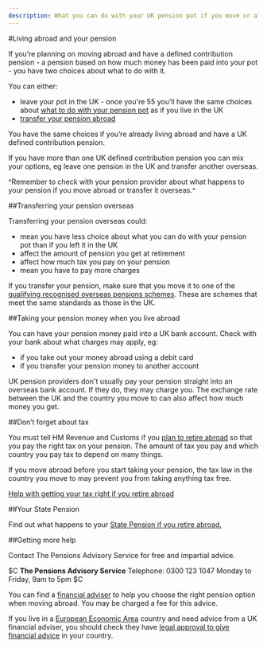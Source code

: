 ```yaml
---
description: What you can do with your UK pension pot if you move or already live overseas.
---
```


#Living abroad and your pension

If you’re planning on moving abroad and have a defined contribution pension - a pension based on how much money has been paid into your pot - you have two choices about what to do with it.

You can either:


* leave your pot in the UK - once you're 55 you'll have the same choices about [what to do with your pension pot](/pension-pot-options) as if you live in the UK
* [transfer your pension abroad](https://www.gov.uk/transferring-your-pension/transferring-to-an-overseas-pension-scheme)



You have the same choices if you’re already living abroad and have a UK defined contribution pension.

If you have more than one UK defined contribution pension you can mix your options, eg leave one pension in the UK and transfer another overseas.


^Remember to check with your pension provider about what happens to your pension if you move abroad or transfer it overseas.^


##Transferring your pension overseas


Transferring your pension overseas could:


* mean you have less choice about what you can do with your pension pot than if you left it in the UK
* affect the amount of pension you get at retirement
* affect how much tax you pay on your pension
* mean you have to pay more charges


If you transfer your pension, make sure that you move it to one of the [qualifying recognised overseas pensions schemes](https://www.gov.uk/government/publications/list-of-qualifying-recognised-overseas-pension-schemes-qrops). These are schemes that meet the same standards as those in the UK.


##Taking your pension money when you live abroad

You can have your pension money paid into a UK bank account. Check with your bank about what charges may apply, eg:


* if you take out your money abroad using a debit card
* if you transfer your pension money to another account


UK pension providers don't usually pay your pension straight into an overseas bank account. If they do, they may charge you. The exchange rate between the UK and the country you move to can also affect how much money you get.


##Don’t forget about tax


You must tell HM Revenue and Customs if you [plan to retire abroad](https://www.gov.uk/moving-or-retiring-abroad) so that you pay the right tax on your pension. The amount of tax you pay and which country you pay tax to depend on many things.

If you move abroad before you start taking your pension, the tax law in the country you move to may prevent you from taking anything tax free.

[Help with getting your tax right if you retire abroad](https://www.gov.uk/tax-right-retire-abroad-return-to-uk)



##Your State Pension

Find out what happens to your [State Pension if you retire abroad.](https://www.gov.uk/state-pension-if-you-retire-abroad)


##Getting more help

Contact The Pensions Advisory Service for free and impartial advice.


$C
**The Pensions Advisory Service**
Telephone: 0300 123 1047
Monday to Friday, 9am to 5pm
$C


You can find a [financial adviser](/shop-around#getting-financial-advice) to help you choose the right pension option when moving abroad. You may be charged a fee for this advice.

If you live in a [European Economic Area](https://www.gov.uk/eu-eea) country and need advice from a UK financial adviser, you should check they have [legal approval to give financial advice](http://www.fca.org.uk/firms/being-regulated/passporting) in your country.
